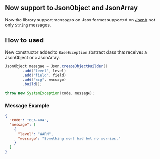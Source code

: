 ## Now support to JsonObject and JsonArray 

Now the library support messages on Json format supported on 
[Jsonb](https://www.jcp.org/en/jsr/detail?id=374)
not only `String` messages.

## How to used

New constructor added to `BaseException` abstract class that receives a 
JsonObject or a JsonArray.

```java
JsonObject messgae = Json.createObjectBuilder()
        .add("level", level)
        .add("field", field)
        .add("msg", message)
        .build();

throw new SystemException(code, message);
```

### Message Example

```json
{
  "code": "BEX-404",
  "message": [
    {
      "level": "WARN",
      "message": "Something went bad but no worries."
    }
  ]
}
``` 
